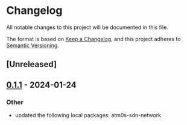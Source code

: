 # Changelog
All notable changes to this project will be documented in this file.

The format is based on [Keep a Changelog](https://keepachangelog.com/en/1.0.0/),
and this project adheres to [Semantic Versioning](https://semver.org/spec/v2.0.0.html).

## [Unreleased]

## [0.1.1](https://github.com/8xFF/atm0s-sdn/compare/atm0s-sdn-virtual-socket-v0.1.0...atm0s-sdn-virtual-socket-v0.1.1) - 2024-01-24

### Other
- updated the following local packages: atm0s-sdn-network

